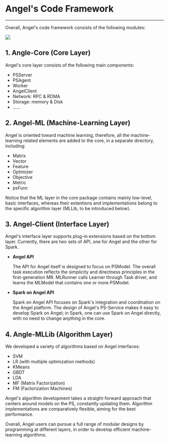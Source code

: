 # Angel's Code Framework

---

Overall, Angel's code framework consists of the following modules:

![][1]


  [1]: ../img/code_framework.png
  

## 1. Angle-Core (Core Layer)

Angel's core layer consists of the following main components:

* PSServer
* PSAgent
* Worker
* AngelClient
* Network: RPC & RDMA
* Storage: memory & Disk
* ……



## 2. Angel-ML (Machine-Learning Layer)

Angel is oriented toward machine learning, therefore, all the machine-learning related elements are added to the core, in a separate directory, including:

* Matrix
* Vector
* Feature
* Optimizer
* Objective
* Metric
* psFunc

Notice that the ML layer in the core package contains mainly low-level, basic interfaces, whereas their extentions and implementations belong to the specific algorithm layer (MLLib, to be introduced below). 

## 3. Angel-Client (Interface Layer)

Angel's interface layer supports plug-in extensions based on the bottom layer. Currently, there are two sets of API, one for Angel and the other for Spark. 

* **Angel API**

	The API for Angel itself is designed to focus on PSModel. The overall task execution reflects the simplicity and directness principles in the first-generation MR. MLRunner calls Learner through Task driver, and learns the MLModel that contains one or more PSModel. 


* **Spark on Angel API**

	Spark on Angel API focuses on Spark's integration and coordination on the Angel platform. The design of Angel's PS-Service makes it easy to develop Spark on Angel; in Spark, one can use Spark on Angel directly, with no need to change anything in the core. 

## 4. Angle-MLLib (Algorithm Layer)

We developed a variety of algorithms based on Angel interfaces:

* SVM
* LR (with multiple optimization methods)
* KMeans
* GBDT
* LDA
* MF (Matrix Factorization)
* FM (Factorization Machines)

Angel's algorithm development takes a straight-forward approach that centers around models on the PS, constantly updating them. Algorithm implementations are comparatively flexible, aiming for the best performance.

Overall, Angel users can pursue a full range of modular designs by programming at different layers, in order to develop efficient machine-learning algorithms. 

